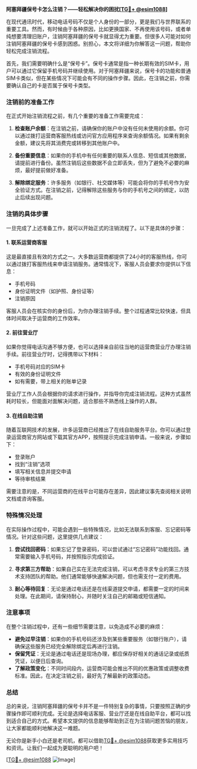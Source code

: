 **阿塞拜疆保号卡怎么注销？——轻松解决你的困扰[[TG💪+ @esim1088](https://t.me/s/esim1088)]**

在现代通讯时代，移动电话号码不仅是个人身份的一部分，更是我们与世界联系的重要工具。然而，有时候由于各种原因，比如更换国家、不再使用该号码，或者单纯想要清理旧账户，注销阿塞拜疆的保号卡就显得尤为重要。但很多人可能对如何注销阿塞拜疆的保号卡感到困惑。别担心，本文将详细为你解答这一问题，帮助你轻松完成注销流程。

首先，我们需要明确什么是“保号卡”。保号卡通常是指一种长期有效的SIM卡，用户可以通过它保留手机号码并继续使用。对于阿塞拜疆来说，保号卡的功能和普通SIM卡类似，但在某些情况下可能会有不同的操作步骤。因此，在注销之前，你需要确认自己的卡是否属于保号卡类型。

### 注销前的准备工作

在正式开始注销流程之前，有几个重要的准备工作需要完成：

1. **检查账户余额**：在注销之前，请确保你的账户中没有任何未使用的余额。你可以通过拨打运营商客服热线或访问官方应用程序来查询余额情况。如果有剩余金额，建议先将其消费完或转移到其他账户中。

2. **备份重要信息**：如果你的手机中有任何重要的联系人信息、短信或其他数据，请提前进行备份。虽然注销后这些数据不会立即丢失，但为了避免不必要的麻烦，最好提前做好准备。

3. **解除绑定服务**：许多服务（如银行、社交媒体等）可能会将你的手机号作为安全验证方式。在注销之前，记得解除这些服务与你的手机号之间的绑定，以防止后续出现问题。

### 注销的具体步骤

一旦完成了上述准备工作，就可以开始正式的注销流程了。以下是具体的步骤：

#### 1. 联系运营商客服

这是最直接且有效的方式之一。大多数运营商都提供了24小时的客服热线，你可以通过拨打客服热线来申请注销服务。通常情况下，客服人员会要求你提供以下信息：

- 手机号码
- 身份证明文件（如护照、身份证等）
- 注销原因

客服人员会在核实你的身份后，为你办理注销手续。整个过程通常比较快速，但具体时间取决于运营商的工作效率。

#### 2. 前往营业厅

如果你觉得电话沟通不够方便，也可以选择亲自前往当地的运营商营业厅办理注销手续。前往营业厅时，记得携带以下材料：

- 手机号码对应的SIM卡
- 有效的身份证明文件
- 如有需要，带上相关的账单记录

营业厅工作人员会根据你的请求进行操作，并指导你完成注销流程。这种方式虽然耗时较长，但能面对面解决问题，适合那些不熟悉线上操作的人群。

#### 3. 在线自助注销

随着互联网技术的发展，许多运营商已经推出了在线自助服务平台。你可以通过登录运营商官方网站或下载其官方APP，按照提示完成注销申请。一般来说，步骤如下：

- 登录账户
- 找到“注销”选项
- 填写相关信息并提交申请
- 等待审核结果

需要注意的是，不同运营商的在线平台可能存在差异，因此建议事先查阅相关说明文档或咨询客服。

### 特殊情况处理

在实际操作过程中，可能会遇到一些特殊情况，比如无法联系到客服、忘记密码等情况。针对这些问题，这里提供几点建议：

1. **尝试找回密码**：如果忘记了登录密码，可以尝试通过“忘记密码”功能找回。通常需要输入手机号码，并按照指示完成验证。

2. **寻求第三方帮助**：如果自己实在无法完成注销，可以考虑寻求专业的第三方技术支持团队的帮助。他们通常能够快速解决问题，但也需支付一定的费用。

3. **耐心等待回复**：无论是通过电话还是在线渠道提交申请，都需要一定的时间来处理。在此期间，请保持耐心，并随时关注自己的邮箱或短信通知。

### 注意事项

在整个注销过程中，还有一些细节需要注意，以免造成不必要的麻烦：

- **避免过早注销**：如果你的手机号码还涉及到某些重要服务（如银行账户），请确保这些服务已经完全解除绑定后再进行注销。
- **保留凭证**：无论是通过电话还是现场办理，都应保存好相关的通话记录或纸质凭证，以便日后查询。
- **了解政策变化**：不同时间段内，运营商可能会推出不同的优惠政策或调整收费标准。因此，在决定注销之前，最好先了解最新的政策动态。

### 总结

总的来说，注销阿塞拜疆的保号卡并不是一件特别复杂的事情，只要按照正确的步骤操作即可顺利完成。无论是选择电话客服、营业厅还是在线自助平台，都可以找到适合自己的方式。希望本文提供的信息能够帮助到正在为注销问题苦恼的朋友，让大家都能顺利地解决这一难题。

无论你是新手小白还是老司机，都可以借助[TG💪+ @esim1088](https://t.me/s/esim1088)获取更多实用技巧和资讯。让我们一起成为更聪明的用户吧！

[[TG💪+ @esim1088](https://t.me/s/esim1088) ![Image](https://i.postimg.cc/4NQfJmqS/Snipaste-2025-05-13-00-14-12.png)]